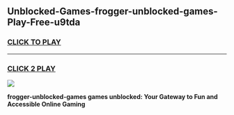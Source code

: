 
## Unblocked-Games-frogger-unblocked-games-Play-Free-u9tda
<h3>
<a href="https://premium76.site?title=frogger-unblocked-games&ref=21A">CLICK TO PLAY</a></h3>
<hr>

<h3>
<a href="https://premium76.site?title=frogger-unblocked-games&ref=21A">CLICK 2 PLAY</a>
  
</h3>

<a href="https://premium76.site?title=frogger-unblocked-games&ref=21A"><img src="https://clearcache.store/games.png"></a>


**frogger-unblocked-games games unblocked: Your Gateway to Fun and Accessible Online Gaming**
